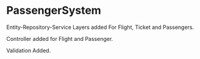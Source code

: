 # PassengerSystem

Entity-Repository-Service Layers added For Flight, Ticket and Passengers.

Controller added for Flight and Passenger.

Validation Added.
